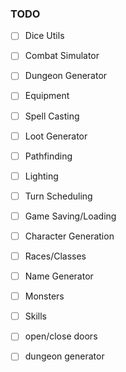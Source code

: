 ### TODO

- [ ] Dice Utils
- [ ] Combat Simulator
- [ ] Dungeon Generator
- [ ] Equipment
- [ ] Spell Casting
- [ ] Loot Generator
- [ ] Pathfinding
- [ ] Lighting
- [ ] Turn Scheduling
- [ ] Game Saving/Loading
- [ ] Character Generation
- [ ] Races/Classes
- [ ] Name Generator
- [ ] Monsters
- [ ] Skills


- [ ] open/close doors
- [ ] dungeon generator
